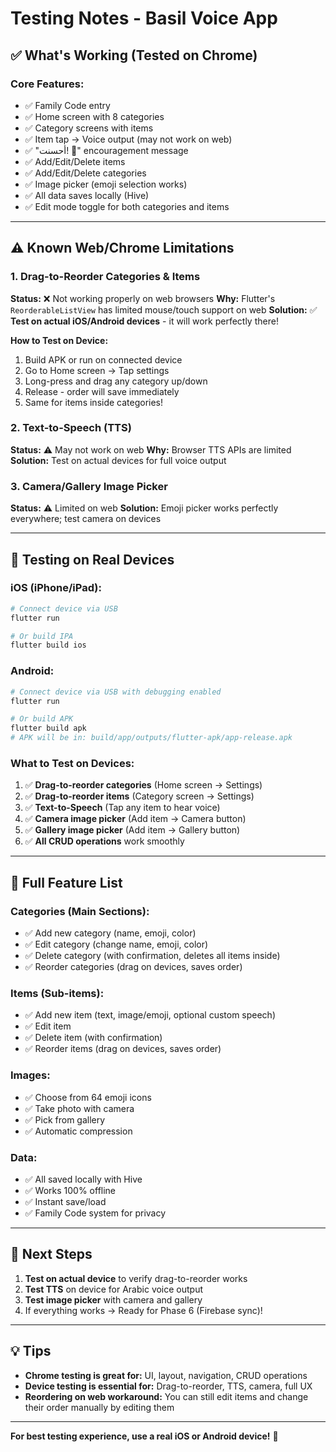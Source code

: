 # Testing Notes - Basil Voice App

## ✅ **What's Working (Tested on Chrome)**

### Core Features:
- ✅ Family Code entry
- ✅ Home screen with 8 categories
- ✅ Category screens with items
- ✅ Item tap → Voice output (may not work on web)
- ✅ "أحسنت! 👏" encouragement message
- ✅ Add/Edit/Delete items
- ✅ Add/Edit/Delete categories
- ✅ Image picker (emoji selection works)
- ✅ All data saves locally (Hive)
- ✅ Edit mode toggle for both categories and items

---

## ⚠️ **Known Web/Chrome Limitations**

### 1. **Drag-to-Reorder Categories & Items**
**Status:** ❌ Not working properly on web browsers
**Why:** Flutter's `ReorderableListView` has limited mouse/touch support on web
**Solution:** ✅ **Test on actual iOS/Android devices** - it will work perfectly there!

**How to Test on Device:**
1. Build APK or run on connected device
2. Go to Home screen → Tap settings
3. Long-press and drag any category up/down
4. Release - order will save immediately
5. Same for items inside categories!

### 2. **Text-to-Speech (TTS)**
**Status:** ⚠️ May not work on web
**Why:** Browser TTS APIs are limited
**Solution:** Test on actual devices for full voice output

### 3. **Camera/Gallery Image Picker**
**Status:** ⚠️ Limited on web
**Solution:** Emoji picker works perfectly everywhere; test camera on devices

---

## 📱 **Testing on Real Devices**

### iOS (iPhone/iPad):
```bash
# Connect device via USB
flutter run

# Or build IPA
flutter build ios
```

### Android:
```bash
# Connect device via USB with debugging enabled
flutter run

# Or build APK
flutter build apk
# APK will be in: build/app/outputs/flutter-apk/app-release.apk
```

### What to Test on Devices:
1. ✅ **Drag-to-reorder categories** (Home screen → Settings)
2. ✅ **Drag-to-reorder items** (Category screen → Settings)
3. ✅ **Text-to-Speech** (Tap any item to hear voice)
4. ✅ **Camera image picker** (Add item → Camera button)
5. ✅ **Gallery image picker** (Add item → Gallery button)
6. ✅ **All CRUD operations** work smoothly

---

## 🎯 **Full Feature List**

### Categories (Main Sections):
- ✅ Add new category (name, emoji, color)
- ✅ Edit category (change name, emoji, color)
- ✅ Delete category (with confirmation, deletes all items inside)
- ✅ Reorder categories (drag on devices, saves order)

### Items (Sub-items):
- ✅ Add new item (text, image/emoji, optional custom speech)
- ✅ Edit item
- ✅ Delete item (with confirmation)
- ✅ Reorder items (drag on devices, saves order)

### Images:
- ✅ Choose from 64 emoji icons
- ✅ Take photo with camera
- ✅ Pick from gallery
- ✅ Automatic compression

### Data:
- ✅ All saved locally with Hive
- ✅ Works 100% offline
- ✅ Instant save/load
- ✅ Family Code system for privacy

---

## 🚀 **Next Steps**

1. **Test on actual device** to verify drag-to-reorder works
2. **Test TTS** on device for Arabic voice output
3. **Test image picker** with camera and gallery
4. If everything works → Ready for Phase 6 (Firebase sync)!

---

## 💡 **Tips**

- **Chrome testing is great for:** UI, layout, navigation, CRUD operations
- **Device testing is essential for:** Drag-to-reorder, TTS, camera, full UX
- **Reordering on web workaround:** You can still edit items and change their order manually by editing them

---

**For best testing experience, use a real iOS or Android device!** 📱
